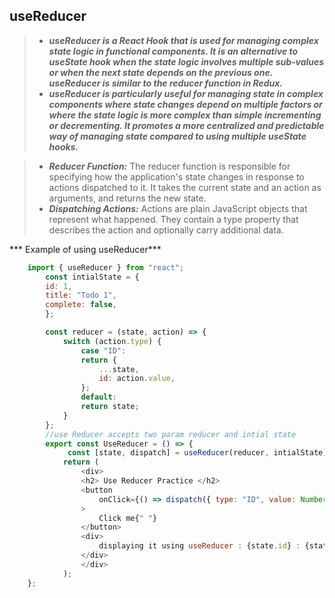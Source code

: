 ## useReducer


>- ***useReducer is a React Hook that is used for managing complex state logic in functional components. It is an alternative to useState hook when the state logic involves multiple sub-values or when the next state depends on the previous one. useReducer is similar to the reducer function in Redux.***
>- ***useReducer is particularly useful for managing state in complex components where state changes depend on multiple factors or where the state logic is more complex than simple incrementing or decrementing. It promotes a more centralized and predictable way of managing state compared to using multiple useState hooks.***

>- ***Reducer Function:*** The reducer function is responsible for specifying how the application's state changes in response to actions dispatched to it. It takes the current state and an action as arguments, and returns the new state.
>- ***Dispatching Actions:*** Actions are plain JavaScript objects that represent what happened. They contain a type property that describes the action and optionally carry additional data.


*** Example of using useReducer***
```javascript
    import { useReducer } from "react";
        const intialState = {
        id: 1,
        title: "Todo 1",
        complete: false,
        };

        const reducer = (state, action) => {
            switch (action.type) {
                case "ID":
                return {
                    ...state,
                    id: action.value,
                };
                default:
                return state;
            }
        };
        //use Reducer accepts two param reducer and intial state
        export const UseReducer = () => {
             const [state, dispatch] = useReducer(reducer, intialState);
            return (
                <div>
                <h2> Use Reducer Practice </h2>
                <button
                    onClick={() => dispatch({ type: "ID", value: Number(state.id) + 1 })}
                >
                    Click me{" "}
                </button>
                <div>
                    displaying it using useReducer : {state.id} : {state.title}{" "}
                </div>
                </div>
            );
    };
```